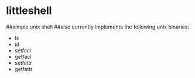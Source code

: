 # littleshell
##simple unix shell
##also currently implements the following unix binaries:
- ls
- id
- setfacl
- getfacl
- setfattr
- getfattr
